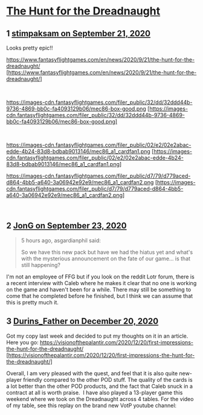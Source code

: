 # [The Hunt for the Dreadnaught](https://community.fantasyflightgames.com/topic/311373-the-hunt-for-the-dreadnaught/)

## 1 [stimpaksam on September 21, 2020](https://community.fantasyflightgames.com/topic/311373-the-hunt-for-the-dreadnaught/?do=findComment&comment=3991518)

Looks pretty epic!!

https://www.fantasyflightgames.com/en/news/2020/9/21/the-hunt-for-the-dreadnaught/ [https://www.fantasyflightgames.com/en/news/2020/9/21/the-hunt-for-the-dreadnaught/]

 

https://images-cdn.fantasyflightgames.com/filer_public/32/dd/32ddd44b-9736-4869-bb0c-fa4093129b06/mec86-box-good.png [https://images-cdn.fantasyflightgames.com/filer_public/32/dd/32ddd44b-9736-4869-bb0c-fa4093129b06/mec86-box-good.png]

 

https://images-cdn.fantasyflightgames.com/filer_public/02/e2/02e2abac-edde-4b24-83d8-bdbab9013146/mec86_a1_cardfan1.png [https://images-cdn.fantasyflightgames.com/filer_public/02/e2/02e2abac-edde-4b24-83d8-bdbab9013146/mec86_a1_cardfan1.png]

https://images-cdn.fantasyflightgames.com/filer_public/d7/79/d779aced-d864-4bb5-a640-3a06942e92e9/mec86_a1_cardfan2.png [https://images-cdn.fantasyflightgames.com/filer_public/d7/79/d779aced-d864-4bb5-a640-3a06942e92e9/mec86_a1_cardfan2.png]

 

## 2 [JonG on September 23, 2020](https://community.fantasyflightgames.com/topic/311373-the-hunt-for-the-dreadnaught/?do=findComment&comment=3992214)

> 5 hours ago, asgardianphil said:
> 
> So we have this new pack but have we had the hiatus yet and what's with the mysterious announcement on the fate of our game... is that still happening? 

I'm not an employee of FFG but if you look on the reddit Lotr forum, there is a recent interview with Caleb where he makes it clear that no one is working on the game and haven't been for a while. There may still be something to come that he completed before he finished, but I think we can assume that this is pretty much it.  

## 3 [Durins_Father on December 20, 2020](https://community.fantasyflightgames.com/topic/311373-the-hunt-for-the-dreadnaught/?do=findComment&comment=4032179)

Got my copy last week and decided to put my thoughts on it in an article. Here you go: https://visionofthepalantir.com/2020/12/20/first-impressions-the-hunt-for-the-dreadnaught/ [https://visionofthepalantir.com/2020/12/20/first-impressions-the-hunt-for-the-dreadnaught/]

Overall, I am very pleased with the quest, and feel that it is also quite new-player friendly compared to the other POD stuff. The quality of the cards is a lot better than the other POD products, and the fact that Caleb snuck in a contract at all is worth praise. 
I have also played a 13-player game this weekend where we took on the Dreadnaught across 4 tables. For the video of my table, see this replay on the brand new VotP youtube channel: 



 

